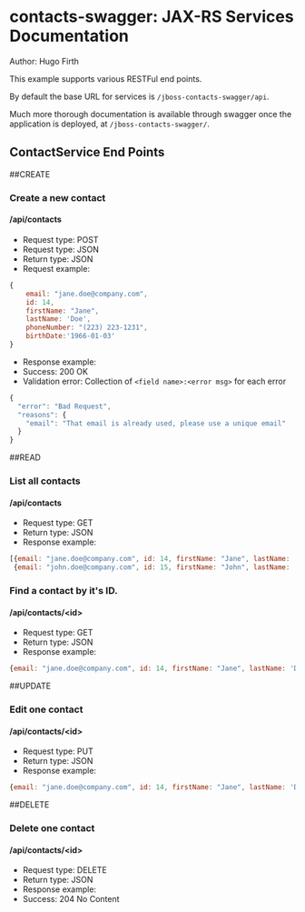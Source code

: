 contacts-swagger: JAX-RS Services Documentation 
=======================================================
Author: Hugo Firth

This example supports various RESTFul end points.

By default the base URL for services is `/jboss-contacts-swagger/api`.

Much more thorough documentation is available through swagger once the application is deployed, at `/jboss-contacts-swagger/`.

ContactService End Points
------------------------
##CREATE
### Create a new contact

#### /api/contacts

* Request type: POST
* Request type: JSON
* Return type: JSON
* Request example:

```JavaScript
{
    email: "jane.doe@company.com", 
    id: 14, 
    firstName: "Jane", 
    lastName: 'Doe', 
    phoneNumber: "(223) 223-1231", 
    birthDate:'1966-01-03'
}
```

* Response example:
* Success: 200 OK
* Validation error: Collection of `<field name>:<error msg>` for each error

```JavaScript
{
  "error": "Bad Request",
  "reasons": {
    "email": "That email is already used, please use a unique email"
  }
}
```


##READ
### List all contacts
#### /api/contacts

* Request type: GET
* Return type: JSON
* Response example:

```javascript
[{email: "jane.doe@company.com", id: 14, firstName: "Jane", lastName: 'Doe', phoneNumber: "(223) 223-1231", birthDate:'1966-01-03'},
 {email: "john.doe@company.com", id: 15, firstName: "John", lastName: 'Doe', phoneNumber: "(212) 555-1212", birthDate:'1978-02-23'}]
```

### Find a contact by it's ID.
#### /api/contacts/\<id>
* Request type: GET
* Return type: JSON
* Response example:

```javascript
{email: "jane.doe@company.com", id: 14, firstName: "Jane", lastName: 'Doe', phoneNumber: "(223) 223-1231", birthDate:'1966-01-03'}
```


##UPDATE
### Edit one contact
#### /api/contacts/\<id>

* Request type: PUT
* Return type: JSON
* Response example:

```javascript
{email: "jane.doe@company.com", id: 14, firstName: "Jane", lastName: 'Doe', phoneNumber: "(223) 223-1231", birthDate:'1966-01-03'}
```


##DELETE
### Delete one contact
#### /api/contacts/\<id>

* Request type: DELETE
* Return type: JSON
* Response example:
* Success: 204 No Content


